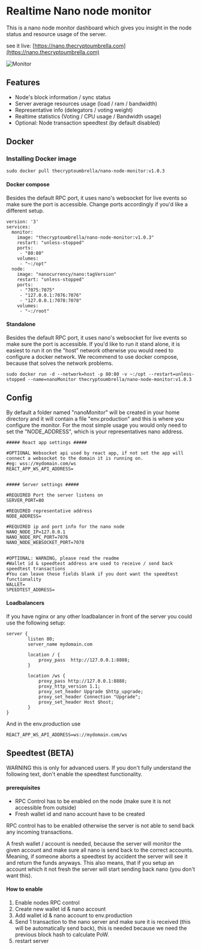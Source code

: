 # Realtime Nano node monitor

This is a nano node monitor dashboard which gives you insight in the node status and resource usage of the server.

see it live: [https://nano.thecryptoumbrella.com](https://nano.thecryptoumbrella.com)

![Monitor](https://i.imgur.com/Cixcicl.png)

## Features
- Node's block information / sync status
- Server average resources usage (load / ram / bandwidth)
- Representative info (delegators / voting weight)
- Realtime statistics (Voting / CPU usage / Bandwidth usage)
- Optional: Node transaction speedtest (by default disabled)

## Docker

### Installing Docker image

    sudo docker pull thecryptoumbrella/nano-node-monitor:v1.0.3

#### Docker compose

Besides the default RPC port, it uses nano's websocket for live events so make sure the port is accessible.
Change ports accordingly if you'd like a different setup.

```
version: '3'
services:
  monitor:
    image: "thecryptoumbrella/nano-node-monitor:v1.0.3"
    restart: "unless-stopped"
    ports:
     - "80:80"
    volumes:
     - "~:/opt"
  node:
    image: "nanocurrency/nano:tagVersion"
    restart: "unless-stopped"
    ports:
     - "7075:7075"
     - "127.0.0.1:7076:7076"
     - "127.0.0.1:7078:7078"
    volumes:
     - "~:/root"
```

#### Standalone

Besides the default RPC port, it uses nano's websocket for live events so make sure the port is accessible.
If you'd like to run it stand alone, it is easiest to run it on the "host" network otherwise you would need to configure a docker network.
We recommend to use docker compose, because that solves the network problems.
 

    sudo docker run -d --network=host -p 80:80 -v ~:/opt --restart=unless-stopped --name=nanoMonitor thecryptoumbrella/nano-node-monitor:v1.0.3


## Config

By default a folder named "nanoMonitor" will be created in your home directory and it will contain a file "env.production" and this is where you configure the monitor.
For the most simple usage you would only need to set the "NODE_ADDRESS", which is your representatives nano address.

```
##### React app settings #####

#OPTIONAL Websocket api used by react app, if not set the app will connect a websocket to the domain it is running on.
#eg: wss://mydomain.com/ws
REACT_APP_WS_API_ADDRESS=


##### Server settings #####

#REQUIRED Port the server listens on
SERVER_PORT=80

#REQUIRED representative address
NODE_ADDRESS=

#REQUIRED ip and port info for the nano node
NANO_NODE_IP=127.0.0.1
NANO_NODE_RPC_PORT=7076
NANO_NODE_WEBSOCKET_PORT=7078


#OPTIONAL: WARNING, please read the readme
#Wallet id & speedtest address are used to receive / send back speedtest transactions
#You can leave these fields blank if you dont want the speedtest functionality
WALLET=
SPEEDTEST_ADDRESS=

```
#### Loadbalancers

If you have nginx or any other loadbalancer in front of the server you could use the following setup:

```
server {
		listen 80;
		server_name mydomain.com	

		location / {
			proxy_pass  http://127.0.0.1:8888;
		}

		location /ws {
			proxy_pass http://127.0.0.1:8888;
			proxy_http_version 1.1;
			proxy_set_header Upgrade $http_upgrade;
			proxy_set_header Connection "Upgrade";
			proxy_set_header Host $host;
		}
}

```
And in the env.production use
 
	REACT_APP_WS_API_ADDRESS=ws://mydomain.com/ws


## Speedtest (BETA)

WARNING this is only for advanced users. If you don't fully understand the following text, don't enable the speedtest functionality.


#### prerequisites
- RPC Control has to be enabled on the node (make sure it is not accessible from outside)
- Fresh wallet id and nano account have to be created


RPC control has to be enabled otherwise the server is not able to send back any incoming transactions.

A fresh wallet / account is needed, because the server will monitor the given account and make sure all nano is send back to the correct accounts.
Meaning, if someone aborts a speedtest by accident the server will see it and return the funds anyways.
This also means, that if you setup an account which it not fresh the server will start sending back nano (you don't want this).


#### How to enable

1. Enable nodes RPC control
2. Create new wallet id & nano account
3. Add wallet id & nano account to env.production
4. Send 1 transaction to the nano server and make sure it is received (this will be automatically send back), this is needed because we need the previous block hash to calculate PoW.   
5. restart server

 

